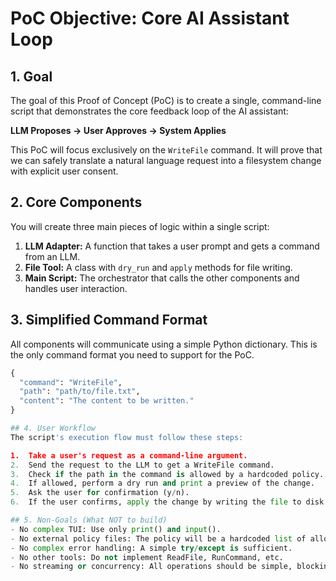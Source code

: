 # PoC Objective: Core AI Assistant Loop

## 1. Goal

The goal of this Proof of Concept (PoC) is to create a single, command-line script that demonstrates the core feedback loop of the AI assistant:

**LLM Proposes -> User Approves -> System Applies**

This PoC will focus exclusively on the `WriteFile` command. It will prove that we can safely translate a natural language request into a filesystem change with explicit user consent.

## 2. Core Components

You will create three main pieces of logic within a single script:

1.  **LLM Adapter:** A function that takes a user prompt and gets a command from an LLM.
2.  **File Tool:** A class with `dry_run` and `apply` methods for file writing.
3.  **Main Script:** The orchestrator that calls the other components and handles user interaction.

## 3. Simplified Command Format

All components will communicate using a simple Python dictionary. This is the only command format you need to support for the PoC.

```python
{
  "command": "WriteFile",
  "path": "path/to/file.txt",
  "content": "The content to be written."
}

## 4. User Workflow
The script's execution flow must follow these steps:

1.  Take a user's request as a command-line argument.
2.  Send the request to the LLM to get a WriteFile command.
3.  Check if the path in the command is allowed by a hardcoded policy.
4.  If allowed, perform a dry run and print a preview of the change.
5.  Ask the user for confirmation (y/n).
6.  If the user confirms, apply the change by writing the file to disk.

## 5. Non-Goals (What NOT to build)
- No complex TUI: Use only print() and input().
- No external policy files: The policy will be a hardcoded list of allowed path prefixes.
- No complex error handling: A simple try/except is sufficient.
- No other tools: Do not implement ReadFile, RunCommand, etc.
- No streaming or concurrency: All operations should be simple, blocking function calls.
